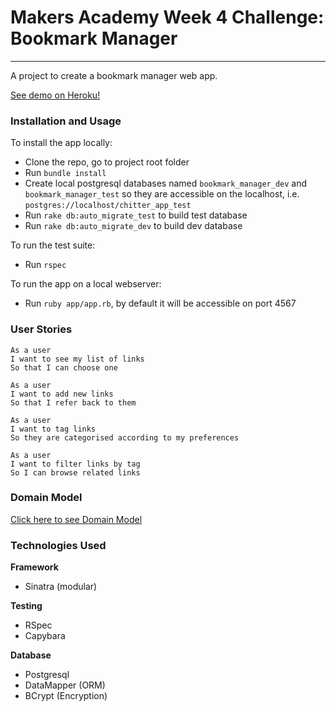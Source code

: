 # Makers Academy Week 4 Challenge: Bookmark Manager
-----

A project to create a bookmark manager web app.

[See demo on Heroku!](https://bookmark-manager-rt.herokuapp.com/)

### Installation and Usage

To install the app locally:

- Clone the repo, go to project root folder
- Run `bundle install`
- Create local postgresql databases named `bookmark_manager_dev` and `bookmark_manager_test` so they are accessible on the localhost, i.e. `postgres://localhost/chitter_app_test`
- Run `rake db:auto_migrate_test` to build test database
- Run `rake db:auto_migrate_dev` to build dev database

To run the test suite:
- Run `rspec`

To run the app on a local webserver:
- Run `ruby app/app.rb`, by default it will be accessible on port 4567

### User Stories

```
As a user
I want to see my list of links
So that I can choose one
```

```
As a user
I want to add new links
So that I refer back to them
```

```
As a user
I want to tag links
So they are categorised according to my preferences
```

```
As a user
I want to filter links by tag
So I can browse related links
```

### Domain Model

[Click here to see Domain Model](https://app.ardoq.com/presentation/makersacademyjan2017/587e161472fa6d218cea11a4)

### Technologies Used

**Framework**
- Sinatra (modular)

**Testing**
- RSpec
- Capybara

**Database**
- Postgresql
- DataMapper (ORM)
- BCrypt (Encryption)
